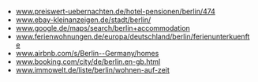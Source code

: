 - www.preiswert-uebernachten.de/hotel-pensionen/berlin/474
- www.ebay-kleinanzeigen.de/stadt/berlin/
- www.google.de/maps/search/berlin+accommodation
- www.ferienwohnungen.de/europa/deutschland/berlin/ferienunterkuenfte
- www.airbnb.com/s/Berlin--Germany/homes
- www.booking.com/city/de/berlin.en-gb.html
- www.immowelt.de/liste/berlin/wohnen-auf-zeit
